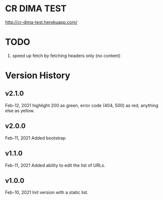 # CR DIMA TEST

http://cr-dima-test.herokuapp.com/

# TODO

1) speed up fetch by fetching headers only (no content)

# Version History

## v2.1.0
Feb-12, 2021
highlight 200 as green, error code (404, 500) as red, anything else as yellow.

## v2.0.0
Feb-11, 2021
Added bootstrap

## v1.1.0
Feb-11, 2021
Added ability to edit the list of URLs.

## v1.0.0
Feb-10, 2021
Init version with a static list.
